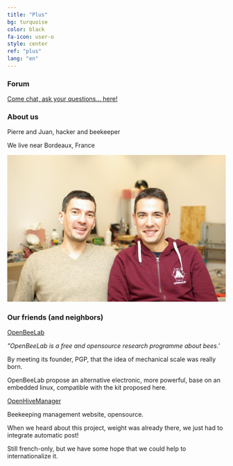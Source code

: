 ```yaml
---
title: "Plus"
bg: turquoise
color: black
fa-icon: user-o
style: center
ref: "plus"
lang: "en"
---
```


### Forum

[Come chat, ask your questions... here!](/forum)

### About us

Pierre and Juan, hacker and beekeeper

We live near Bordeaux, France

![IMGP9344](img/IMGP9344.JPG)

### Our friends (and neighbors)

[OpenBeeLab](https://www.openbeelab.org/)

*"OpenBeeLab is a free and opensource research programme about bees.'*

By meeting its founder, PGP, that the idea of mechanical scale was really born.

OpenBeeLab propose an alternative electronic, more powerful, base on an embedded linux, compatible with the kit proposed here.


[OpenHiveManager](https://www.openhivemanager.org)

Beekeeping management website, opensource.

When we heard about this project, weight was already there, we just had to integrate automatic post!

Still french-only, but we have some hope that we could help to internationalize it.

